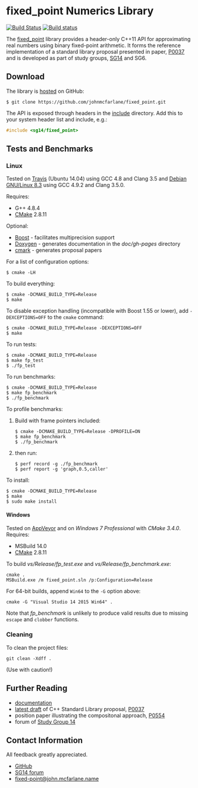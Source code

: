 # fixed_point Numerics Library

[![Build Status](https://travis-ci.org/johnmcfarlane/fixed_point.svg?branch=develop)](https://travis-ci.org/johnmcfarlane/fixed_point)
[![Build status](https://ci.appveyor.com/api/projects/status/p60lpkq9u90h83fi/branch/develop?svg=true)](https://ci.appveyor.com/project/johnmcfarlane/fixed-point/branch/develop)

The [fixed_point](https://github.com/johnmcfarlane/fixed_point) library provides 
a header-only C++11 API for approximating real numbers using binary fixed-point arithmetic.
It forms the reference implementation of a standard library proposal presented in paper, [P0037](doc/p0037.md)
and is developed as part of study groups, [SG14](https://groups.google.com/a/isocpp.org/forum/#!forum/sg14) and SG6.

## Download

The library is [hosted](https://github.com/johnmcfarlane/fixed_point) on GitHub:

```shell
$ git clone https://github.com/johnmcfarlane/fixed_point.git
```

The API is exposed through headers in the [include](./include/) directory.
Add this to your system header list and include, e.g.:

```c++
#include <sg14/fixed_point>
```

## Tests and Benchmarks

### Linux

Tested on [Travis](https://travis-ci.org/johnmcfarlane/fixed_point) (Ubuntu 14.04) using GCC 4.8 and Clang 3.5
and [Debian GNU/Linux 8.3](https://www.debian.org/releases/stable/) using GCC 4.9.2 and Clang 3.5.0. 

Requires:

- G++ 4.8.4
- [CMake](https://cmake.org/download/) 2.8.11

Optional:

- [Boost](http://www.boost.org/) - facilitates multiprecision support
- [Doxygen](http://www.doxygen.org/) - generates documentation in the *doc/gh-pages* directory
- [cmark](https://github.com/jgm/cmark) - generates proposal papers

For a list of configuration options:

```shell
$ cmake -LH
```

To build everything:

```shell
$ cmake -DCMAKE_BUILD_TYPE=Release
$ make
```

To disable exception handling (incompatible with Boost 1.55 or lower), add `-DEXCEPTIONS=OFF` to the `cmake` command:

```shell
$ cmake -DCMAKE_BUILD_TYPE=Release -DEXCEPTIONS=OFF
$ make
```

To run tests:

```shell
$ cmake -DCMAKE_BUILD_TYPE=Release
$ make fp_test
$ ./fp_test
```

To run benchmarks:

```shell
$ cmake -DCMAKE_BUILD_TYPE=Release
$ make fp_benchmark
$ ./fp_benchmark
```

To profile benchmarks:

1. Build with frame pointers included:

   ```shell
   $ cmake -DCMAKE_BUILD_TYPE=Release -DPROFILE=ON
   $ make fp_benchmark
   $ ./fp_benchmark
   ```

2. then run:

   ```shell
   $ perf record -g ./fp_benchmark
   $ perf report -g 'graph,0.5,caller'
   ```

To install:

```shell
$ cmake -DCMAKE_BUILD_TYPE=Release
$ make
$ sudo make install
```

#### Windows

Tested on [AppVeyor](https://ci.appveyor.com/project/johnmcfarlane/fixed-point/branch/master)
and on *Windows 7 Professional* with *CMake 3.4.0*. Requires:

- MSBuild 14.0
- [CMake](https://cmake.org/download/) 2.8.11

To build *vs/Release/fp_test.exe* and *vs/Release/fp_benchmark.exe*:

    cmake .
    MSBuild.exe /m fixed_point.sln /p:Configuration=Release

For 64-bit builds, append `Win64` to the `-G` option above:

    cmake -G "Visual Studio 14 2015 Win64" .

Note that *fp_benchmark* is unlikely to produce valid results due to missing `escape` and `clobber` functions.

### Cleaning

To clean the project files:

    git clean -Xdff .

(Use with caution!)

## Further Reading

- [documentation](http://johnmcfarlane.github.io/fixed_point/)
- [latest draft](doc/p0037.md) of C++ Standard Library proposal, [P0037](doc/p0037.md)
- position paper illustrating the compositonal approach, [P0554](doc/p0554.md)
- forum of [Study Group 14](https://groups.google.com/a/isocpp.org/forum/#!forum/sg14)

## Contact Information

All feedback greatly appreciated.

- [GitHub](https://github.com/johnmcfarlane)
- [SG14 forum](https://groups.google.com/a/isocpp.org/forum/#!forum/sg14)
- [fixed-point@john.mcfarlane.name](mailto:fixed-point@john.mcfarlane.name)
